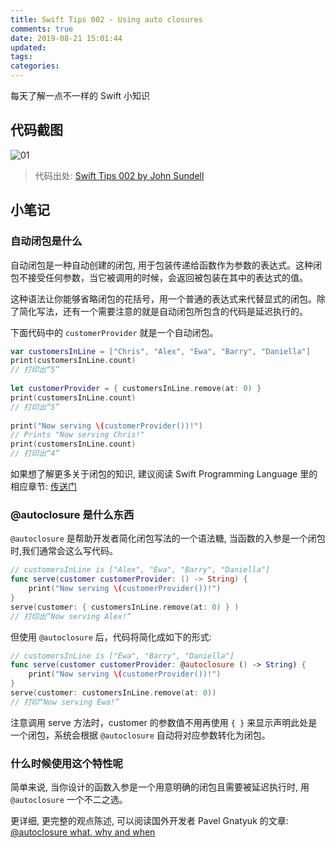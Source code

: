 ```yaml
---
title: Swift Tips 002 - Using auto closures
comments: true
date: 2019-08-21 15:01:44
updated:
tags:
categories:
---
```


每天了解一点不一样的 Swift 小知识

<!-- more -->

## 代码截图

![01](01.png)

> 代码出处: [Swift Tips 002 by John Sundell](https://github.com/JohnSundell/SwiftTips#2-using-auto-closures)

## 小笔记

### 自动闭包是什么

自动闭包是一种自动创建的闭包, 用于包装传递给函数作为参数的表达式。这种闭包不接受任何参数，当它被调用的时候，会返回被包装在其中的表达式的值。

这种语法让你能够省略闭包的花括号，用一个普通的表达式来代替显式的闭包。除了简化写法，还有一个需要注意的就是自动闭包所包含的代码是延迟执行的。

下面代码中的 `customerProvider` 就是一个自动闭包。

```Swift
var customersInLine = ["Chris", "Alex", "Ewa", "Barry", "Daniella"]
print(customersInLine.count)
// 打印出“5”
​
let customerProvider = { customersInLine.remove(at: 0) }
print(customersInLine.count)
// 打印出“5”
​
print("Now serving \(customerProvider())!")
// Prints "Now serving Chris!"
print(customersInLine.count)
// 打印出“4”
```

如果想了解更多关于闭包的知识, 建议阅读 Swift Programming Language 里的相应章节: [传送门](https://swiftgg.gitbook.io/swift/swift-jiao-cheng/07_closures#autoclosures)

### @autoclosure 是什么东西

`@autoclosure` 是帮助开发者简化闭包写法的一个语法糖, 当函数的入参是一个闭包时,我们通常会这么写代码。

```Swift
// customersInLine is ["Alex", "Ewa", "Barry", "Daniella"]
func serve(customer customerProvider: () -> String) {
    print("Now serving \(customerProvider())!")
}
serve(customer: { customersInLine.remove(at: 0) } )
// 打印出“Now serving Alex!”
```

但使用 `@autoclosure` 后，代码将简化成如下的形式:

```Swift
// customersInLine is ["Ewa", "Barry", "Daniella"]
func serve(customer customerProvider: @autoclosure () -> String) {
    print("Now serving \(customerProvider())!")
}
serve(customer: customersInLine.remove(at: 0))
// 打印“Now serving Ewa!”
```

注意调用 serve 方法时，customer 的参数值不用再使用 `{ }` 来显示声明此处是一个闭包，系统会根据 `@autoclosure` 自动将对应参数转化为闭包。

### 什么时候使用这个特性呢

简单来说, 当你设计的函数入参是一个用意明确的闭包且需要被延迟执行时, 用  `@autoclosure` 一个不二之选。

更详细, 更完整的观点陈述, 可以阅读国外开发者 Pavel Gnatyuk 的文章: [@autoclosure what, why and when](https://medium.com/ios-os-x-development/https-medium-com-pavelgnatyuk-autoclosure-what-why-and-when-swift-641dba585ece)
